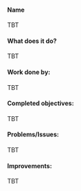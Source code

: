 #### Name
TBT

#### What does it do?
TBT

#### Work done by:
TBT

#### Completed objectives:
TBT

#### Problems/Issues:
TBT

#### Improvements:
TBT
